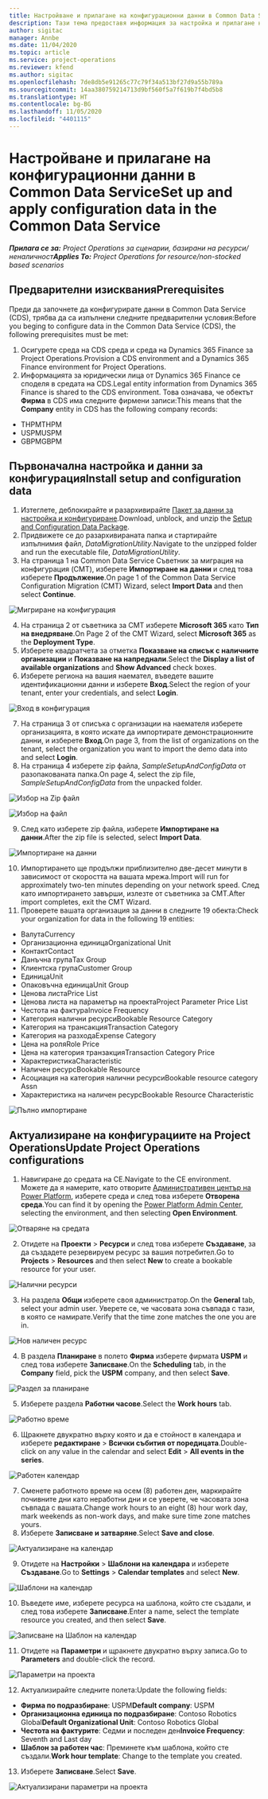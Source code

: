 ```yaml
---
title: Настройване и прилагане на конфигурационни данни в Common Data Service
description: Тази тема предоставя информация за настройка и прилагане на конфигурационни данни в Project Operations.
author: sigitac
manager: Annbe
ms.date: 11/04/2020
ms.topic: article
ms.service: project-operations
ms.reviewer: kfend
ms.author: sigitac
ms.openlocfilehash: 7de8db5e91265c77c79f34a513bf27d9a55b789a
ms.sourcegitcommit: 14aa380759214713d9bf560f5a7f619b7f4bd5b8
ms.translationtype: HT
ms.contentlocale: bg-BG
ms.lasthandoff: 11/05/2020
ms.locfileid: "4401115"
---
```

# <a name="set-up-and-apply-configuration-data-in-the-common-data-service"></a><span data-ttu-id="a3f42-103">Настройване и прилагане на конфигурационни данни в Common Data Service</span><span class="sxs-lookup"><span data-stu-id="a3f42-103">Set up and apply configuration data in the Common Data Service</span></span> 

<span data-ttu-id="a3f42-104">_**Прилага се за:** Project Operations за сценарии, базирани на ресурси/неналичност_</span><span class="sxs-lookup"><span data-stu-id="a3f42-104">_**Applies To:** Project Operations for resource/non-stocked based scenarios_</span></span>

## <a name="prerequisites"></a><span data-ttu-id="a3f42-105">Предварителни изисквания</span><span class="sxs-lookup"><span data-stu-id="a3f42-105">Prerequisites</span></span>

<span data-ttu-id="a3f42-106">Преди да започнете да конфигурирате данни в Common Data Service (CDS), трябва да са изпълнени следните предварителни условия:</span><span class="sxs-lookup"><span data-stu-id="a3f42-106">Before you beging to configure data in the Common Data Service (CDS), the following prerequisites must be met:</span></span>

1.  <span data-ttu-id="a3f42-107">Осигурете среда на CDS среда и среда на Dynamics 365 Finance за Project Operations.</span><span class="sxs-lookup"><span data-stu-id="a3f42-107">Provision a CDS environment and a Dynamics 365 Finance environment for Project Operations.</span></span>
2.  <span data-ttu-id="a3f42-108">Информацията за юридически лица от Dynamics 365 Finance се споделя в средата на CDS.</span><span class="sxs-lookup"><span data-stu-id="a3f42-108">Legal entity information from Dynamics 365 Finance is shared to the CDS environment.</span></span> <span data-ttu-id="a3f42-109">Това означава, че обектът **Фирма** в CDS има следните фирмени записи:</span><span class="sxs-lookup"><span data-stu-id="a3f42-109">This means that the **Company** entity in CDS has the following company records:</span></span>
  - <span data-ttu-id="a3f42-110">THPM</span><span class="sxs-lookup"><span data-stu-id="a3f42-110">THPM</span></span>
  - <span data-ttu-id="a3f42-111">USPM</span><span class="sxs-lookup"><span data-stu-id="a3f42-111">USPM</span></span>
  - <span data-ttu-id="a3f42-112">GBPM</span><span class="sxs-lookup"><span data-stu-id="a3f42-112">GBPM</span></span>

## <a name="install-setup-and-configuration-data"></a><span data-ttu-id="a3f42-113">Първоначална настройка и данни за конфигурация</span><span class="sxs-lookup"><span data-stu-id="a3f42-113">Install setup and configuration data</span></span>

1. <span data-ttu-id="a3f42-114">Изтеглете, деблокирайте и разархивирайте [Пакет за данни за настройка и конфигуриране](https://download.microsoft.com/download/1/3/4/1349369c-6209-42b7-b3b4-5be0e67cacd8/ProjOpsSampleSetupData-%20Integrated%20UR1.zip).</span><span class="sxs-lookup"><span data-stu-id="a3f42-114">Download, unblock, and unzip the [Setup and Configuration Data Package](https://download.microsoft.com/download/1/3/4/1349369c-6209-42b7-b3b4-5be0e67cacd8/ProjOpsSampleSetupData-%20Integrated%20UR1.zip).</span></span>
2. <span data-ttu-id="a3f42-115">Придвижете се до разархивираната папка и стартирайте изпълнимия файл, *DataMigrationUtility*.</span><span class="sxs-lookup"><span data-stu-id="a3f42-115">Navigate to the unzipped folder and run the executable file, *DataMigrationUtility*.</span></span>
3. <span data-ttu-id="a3f42-116">На страница 1 на Common Data Service Съветник за миграция на конфигурация (CMT), изберете **Импортиране на данни** и след това изберете **Продължение**.</span><span class="sxs-lookup"><span data-stu-id="a3f42-116">On page 1 of the Common Data Service Configuration Migration (CMT) Wizard, select **Import Data** and then select **Continue**.</span></span>

![Мигриране на конфигурация](./media/1ConfigurationMigration.png)

4. <span data-ttu-id="a3f42-118">На страница 2 от съветника за CMT изберете **Microsoft 365** като **Тип на внедряване**.</span><span class="sxs-lookup"><span data-stu-id="a3f42-118">On Page 2 of the CMT Wizard, select **Microsoft 365** as the **Deployment Type**.</span></span>
5. <span data-ttu-id="a3f42-119">Изберете квадратчета за отметка **Показване на списък с наличните организации** и **Показване на напреднали**.</span><span class="sxs-lookup"><span data-stu-id="a3f42-119">Select the **Display a list of available organizations** and **Show Advanced** check boxes.</span></span>
6. <span data-ttu-id="a3f42-120">Изберете региона на вашия наемател, въведете вашите идентификационни данни и изберете **Вход**.</span><span class="sxs-lookup"><span data-stu-id="a3f42-120">Select the region of your tenant, enter your credentials, and select **Login**.</span></span>

![Вход в конфигурация](./media/2ConfigurationSignin.png)

7. <span data-ttu-id="a3f42-122">На страница 3 от списъка с организации на наемателя изберете организацията, в която искате да импортирате демонстрационните данни, и изберете **Вход**.</span><span class="sxs-lookup"><span data-stu-id="a3f42-122">On page 3, from the list of organizations on the tenant, select the organization you want to import the demo data into and select **Login**.</span></span>
8. <span data-ttu-id="a3f42-123">На страница 4 изберете zip файла, *SampleSetupAndConfigData* от разопакованата папка.</span><span class="sxs-lookup"><span data-stu-id="a3f42-123">On page 4, select the zip file, *SampleSetupAndConfigData* from the unpacked folder.</span></span>

![Избор на Zip файл](./media/3ZipFile.png)

![Избор на файл](./media/4SelectAFile.png)

9. <span data-ttu-id="a3f42-126">След като изберете zip файла, изберете **Импортиране на данни**.</span><span class="sxs-lookup"><span data-stu-id="a3f42-126">After the zip file is selected, select **Import Data**.</span></span>

![Импортиране на данни](./media/5ImportData.png)

10. <span data-ttu-id="a3f42-128">Импортирането ще продължи приблизително две-десет минути в зависимост от скоростта на вашата мрежа.</span><span class="sxs-lookup"><span data-stu-id="a3f42-128">Import will run for approximately two-ten minutes depending on your network speed.</span></span> <span data-ttu-id="a3f42-129">След като импортирането завърши, излезте от съветника за CMT.</span><span class="sxs-lookup"><span data-stu-id="a3f42-129">After import completes, exit the CMT Wizard.</span></span> 
11. <span data-ttu-id="a3f42-130">Проверете вашата организация за данни в следните 19 обекта:</span><span class="sxs-lookup"><span data-stu-id="a3f42-130">Check your organization for data in the following 19 entities:</span></span>

  - <span data-ttu-id="a3f42-131">Валута</span><span class="sxs-lookup"><span data-stu-id="a3f42-131">Currency</span></span>
  - <span data-ttu-id="a3f42-132">Организационна единица</span><span class="sxs-lookup"><span data-stu-id="a3f42-132">Organizational Unit</span></span>
  - <span data-ttu-id="a3f42-133">Контакт</span><span class="sxs-lookup"><span data-stu-id="a3f42-133">Contact</span></span>
  - <span data-ttu-id="a3f42-134">Данъчна група</span><span class="sxs-lookup"><span data-stu-id="a3f42-134">Tax Group</span></span>
  - <span data-ttu-id="a3f42-135">Клиентска група</span><span class="sxs-lookup"><span data-stu-id="a3f42-135">Customer Group</span></span>
  - <span data-ttu-id="a3f42-136">Единица</span><span class="sxs-lookup"><span data-stu-id="a3f42-136">Unit</span></span>
  - <span data-ttu-id="a3f42-137">Опаковъчна единица</span><span class="sxs-lookup"><span data-stu-id="a3f42-137">Unit Group</span></span>
  - <span data-ttu-id="a3f42-138">Ценова листа</span><span class="sxs-lookup"><span data-stu-id="a3f42-138">Price List</span></span>
  - <span data-ttu-id="a3f42-139">Ценова листа на параметър на проекта</span><span class="sxs-lookup"><span data-stu-id="a3f42-139">Project Parameter Price List</span></span>
  - <span data-ttu-id="a3f42-140">Честота на фактура</span><span class="sxs-lookup"><span data-stu-id="a3f42-140">Invoice Frequency</span></span>
  - <span data-ttu-id="a3f42-141">Категория налични ресурси</span><span class="sxs-lookup"><span data-stu-id="a3f42-141">Bookable Resource Category</span></span>
  - <span data-ttu-id="a3f42-142">Категория на трансакция</span><span class="sxs-lookup"><span data-stu-id="a3f42-142">Transaction Category</span></span>
  - <span data-ttu-id="a3f42-143">Категория на разхода</span><span class="sxs-lookup"><span data-stu-id="a3f42-143">Expense Category</span></span>
  - <span data-ttu-id="a3f42-144">Цена на роля</span><span class="sxs-lookup"><span data-stu-id="a3f42-144">Role Price</span></span>
  - <span data-ttu-id="a3f42-145">Цена на категория транзакция</span><span class="sxs-lookup"><span data-stu-id="a3f42-145">Transaction Category Price</span></span>
  - <span data-ttu-id="a3f42-146">Характеристика</span><span class="sxs-lookup"><span data-stu-id="a3f42-146">Characteristic</span></span>
  - <span data-ttu-id="a3f42-147">Наличен ресурс</span><span class="sxs-lookup"><span data-stu-id="a3f42-147">Bookable Resource</span></span>
  - <span data-ttu-id="a3f42-148">Асоциация на категория налични ресурси</span><span class="sxs-lookup"><span data-stu-id="a3f42-148">Bookable resource category Assn</span></span>
  - <span data-ttu-id="a3f42-149">Характеристика на наличен ресурс</span><span class="sxs-lookup"><span data-stu-id="a3f42-149">Bookable Resource Characteristic</span></span>

![Пълно импортиране](./media/6CompleteImport.png)

## <a name="update-project-operations-configurations"></a><span data-ttu-id="a3f42-151">Актуализиране на конфигурациите на Project Operations</span><span class="sxs-lookup"><span data-stu-id="a3f42-151">Update Project Operations configurations</span></span>

1. <span data-ttu-id="a3f42-152">Навигиране до средата на CE.</span><span class="sxs-lookup"><span data-stu-id="a3f42-152">Navigate to the CE environment.</span></span> <span data-ttu-id="a3f42-153">Можете да я намерите, като отворите [Административен център на Power Platform](https://admin.powerplatform.microsoft.com/environments), изберете среда и след това изберете **Отворена среда**.</span><span class="sxs-lookup"><span data-stu-id="a3f42-153">You can find it by opening the [Power Platform Admin Center](https://admin.powerplatform.microsoft.com/environments), selecting the environment, and then selecting **Open Environment**.</span></span> 

![Отваряне на средата](./media/7OpenEnvironment.png)

2. <span data-ttu-id="a3f42-155">Отидете на **Проекти** > **Ресурси** и след това изберете **Създаване**, за да създадете резервируем ресурс за вашия потребител.</span><span class="sxs-lookup"><span data-stu-id="a3f42-155">Go to **Projects** > **Resources** and then select **New** to create a bookable resource for your user.</span></span>

![Налични ресурси](./media/8BookableResources.png)

3. <span data-ttu-id="a3f42-157">На раздела **Общи** изберете своя администратор.</span><span class="sxs-lookup"><span data-stu-id="a3f42-157">On the **General** tab, select your admin user.</span></span> <span data-ttu-id="a3f42-158">Уверете се, че часовата зона съвпада с тази, в която се намирате.</span><span class="sxs-lookup"><span data-stu-id="a3f42-158">Verify that the time zone matches the one you are in.</span></span> 

![Нов наличен ресурс](./media/9NewBookableResource.png)

4. <span data-ttu-id="a3f42-160">В раздела **Планиране** в полето **Фирма** изберете фирмата **USPM** и след това изберете **Записване**.</span><span class="sxs-lookup"><span data-stu-id="a3f42-160">On the **Scheduling** tab, in the **Company** field, pick the **USPM** company, and then select **Save**.</span></span> 

![Раздел за планиране](./media/10SchedulingTab.png)

5. <span data-ttu-id="a3f42-162">Изберете раздела **Работни часове**.</span><span class="sxs-lookup"><span data-stu-id="a3f42-162">Select the **Work hours** tab.</span></span>  

![Работно време](./media/11WorkHours.png)

6. <span data-ttu-id="a3f42-164">Щракнете двукратно върху която и да е стойност в календара и изберете **редактиране** > **Всички събития от поредицата**.</span><span class="sxs-lookup"><span data-stu-id="a3f42-164">Double-click on any value in the calendar and select **Edit** > **All events in the series**.</span></span> 

![Работен календар](./media/12WorkCalendar.png)

7. <span data-ttu-id="a3f42-166">Сменете работното време на осем (8) работен ден, маркирайте почивните дни като неработни дни и се уверете, че часовата зона съвпада с вашата.</span><span class="sxs-lookup"><span data-stu-id="a3f42-166">Change work hours to an eight (8) hour work day, mark weekends as non-work days, and make sure time zone matches yours.</span></span> 
8. <span data-ttu-id="a3f42-167">Изберете **Записване и затваряне**.</span><span class="sxs-lookup"><span data-stu-id="a3f42-167">Select **Save and close**.</span></span>

![Актуализиране на календар](./media/13UpdateCalendar.png)

9. <span data-ttu-id="a3f42-169">Отидете на **Настройки** > **Шаблони на календара** и изберете **Създаване**.</span><span class="sxs-lookup"><span data-stu-id="a3f42-169">Go to **Settings** > **Calendar templates** and select **New**.</span></span>
 
 ![Шаблони на календар](./media/14CalendarTemplates.png)
 
 10. <span data-ttu-id="a3f42-171">Въведете име, изберете ресурса на шаблона, който сте създали, и след това изберете **Записване**.</span><span class="sxs-lookup"><span data-stu-id="a3f42-171">Enter a name, select the template resource you created, and then select **Save**.</span></span> 
 
 ![Записване на Шаблон на календар](./media/15SaveCalendarTemplate.png)
 
 11. <span data-ttu-id="a3f42-173">Отидете на **Параметри** и щракнете двукратно върху записа.</span><span class="sxs-lookup"><span data-stu-id="a3f42-173">Go to **Parameters** and double-click the record.</span></span> 
 
 ![Параметри на проекта](./media/16ProjectParameters.png)
 
12. <span data-ttu-id="a3f42-175">Актуализирайте следните полета:</span><span class="sxs-lookup"><span data-stu-id="a3f42-175">Update the following fields:</span></span>

 - <span data-ttu-id="a3f42-176">**Фирма по подразбиране**: USPM</span><span class="sxs-lookup"><span data-stu-id="a3f42-176">**Default company**: USPM</span></span>
 - <span data-ttu-id="a3f42-177">**Организационна единица по подразбиране**: Contoso Robotics Global</span><span class="sxs-lookup"><span data-stu-id="a3f42-177">**Default Organizational Unit**: Contoso Robotics Global</span></span>
 - <span data-ttu-id="a3f42-178">**Честота на фактурите**: Седми и последен ден</span><span class="sxs-lookup"><span data-stu-id="a3f42-178">**Invoice Frequency**: Seventh and Last day</span></span>
 - <span data-ttu-id="a3f42-179">**Шаблон за работен час**: Преминете към шаблона, който сте създали.</span><span class="sxs-lookup"><span data-stu-id="a3f42-179">**Work hour template**: Change to the template you created.</span></span>

13. <span data-ttu-id="a3f42-180">Изберете **Записване**.</span><span class="sxs-lookup"><span data-stu-id="a3f42-180">Select **Save**.</span></span> 

![Актуализирани параметри на проекта](./media/17UpdatedProjectParameters.png)
